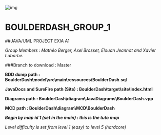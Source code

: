 ![img](https://i.imgur.com/myPZt0x.jpg)

# BOULDERDASH_GROUP_1

##JAVA/UML PROJECT EXIA A1

*Group Members : Mathéo Berger, Axel Brosset, Elouan Jeannot and Xavier Labarbe.*

###Branch to download : Master

**BDD dump path : BoulderDash\model\src\main\ressources\BoulderDash.sql**

**JavaDocs and SureFire path (Site) : BoulderDash\target\site\index.html**

**Diagrams path : BoulderDash\diagram\JavaDiagrams\BoulderDash.vpp**

**MCD path : BoulderDash\diagram\MCD\BoulderDash**


***Begin by map id 1 (set in the main) : this is the tuto map***

*Level difficulty is set from level 1 (easy) to level 5 (hardcore)*

